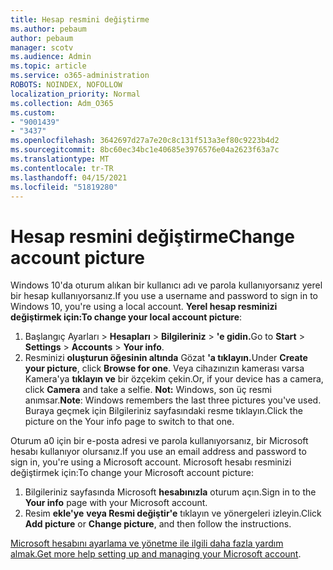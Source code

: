 ```yaml
---
title: Hesap resmini değiştirme
ms.author: pebaum
author: pebaum
manager: scotv
ms.audience: Admin
ms.topic: article
ms.service: o365-administration
ROBOTS: NOINDEX, NOFOLLOW
localization_priority: Normal
ms.collection: Adm_O365
ms.custom:
- "9001439"
- "3437"
ms.openlocfilehash: 3642697d27a7e20c8c131f513a3ef80c9223b4d2
ms.sourcegitcommit: 8bc60ec34bc1e40685e3976576e04a2623f63a7c
ms.translationtype: MT
ms.contentlocale: tr-TR
ms.lasthandoff: 04/15/2021
ms.locfileid: "51819280"
---
```

# <a name="change-account-picture"></a><span data-ttu-id="ab35d-102">Hesap resmini değiştirme</span><span class="sxs-lookup"><span data-stu-id="ab35d-102">Change account picture</span></span>

<span data-ttu-id="ab35d-103">Windows 10'da oturum alıkan bir kullanıcı adı ve parola kullanıyorsanız yerel bir hesap kullanıyorsanız.</span><span class="sxs-lookup"><span data-stu-id="ab35d-103">If you use a username and password to sign in to Windows 10, you're using a local account.</span></span> <span data-ttu-id="ab35d-104">**Yerel hesap resminizi değiştirmek için:**</span><span class="sxs-lookup"><span data-stu-id="ab35d-104">**To change your local account picture**:</span></span>

1. <span data-ttu-id="ab35d-105">Başlangıç Ayarları  >  **Hesapları**  >  **Bilgileriniz**  >  **'e gidin.**</span><span class="sxs-lookup"><span data-stu-id="ab35d-105">Go to **Start** > **Settings** > **Accounts** > **Your info**.</span></span>
2. <span data-ttu-id="ab35d-106">Resminizi **oluşturun öğesinin altında** Gözat **'a tıklayın.**</span><span class="sxs-lookup"><span data-stu-id="ab35d-106">Under **Create your picture**, click **Browse for one**.</span></span> <span data-ttu-id="ab35d-107">Veya cihazınızın kamerası varsa Kamera'ya **tıklayın ve** bir özçekim çekin.</span><span class="sxs-lookup"><span data-stu-id="ab35d-107">Or, if your device has a camera, click **Camera** and take a selfie.</span></span> 
    <span data-ttu-id="ab35d-108">**Not:** Windows, son üç resmi anımsar.</span><span class="sxs-lookup"><span data-stu-id="ab35d-108">**Note**: Windows remembers the last three pictures you've used.</span></span> <span data-ttu-id="ab35d-109">Buraya geçmek için Bilgileriniz sayfasındaki resme tıklayın.</span><span class="sxs-lookup"><span data-stu-id="ab35d-109">Click the picture on the Your info page to switch to that one.</span></span>

<span data-ttu-id="ab35d-110">Oturum a0 için bir e-posta adresi ve parola kullanıyorsanız, bir Microsoft hesabı kullanıyor olursanız.</span><span class="sxs-lookup"><span data-stu-id="ab35d-110">If you use an email address and password to sign in, you're using a Microsoft account.</span></span> <span data-ttu-id="ab35d-111">Microsoft hesabı resminizi değiştirmek için:</span><span class="sxs-lookup"><span data-stu-id="ab35d-111">To change your Microsoft account picture:</span></span>

1. <span data-ttu-id="ab35d-112">Bilgileriniz sayfasında Microsoft **hesabınızla** oturum açın.</span><span class="sxs-lookup"><span data-stu-id="ab35d-112">Sign in to the **Your info** page with your Microsoft account.</span></span>
2. <span data-ttu-id="ab35d-113">Resim **ekle'ye** **veya Resmi değiştir'e** tıklayın ve yönergeleri izleyin.</span><span class="sxs-lookup"><span data-stu-id="ab35d-113">Click **Add picture** or **Change picture**, and then follow the instructions.</span></span>

<span data-ttu-id="ab35d-114">[Microsoft hesabını ayarlama ve yönetme ile ilgili daha fazla yardım almak.](https://support.microsoft.com/products/microsoft-account?category=manage-account)</span><span class="sxs-lookup"><span data-stu-id="ab35d-114">[Get more help setting up and managing your Microsoft account](https://support.microsoft.com/products/microsoft-account?category=manage-account).</span></span>
